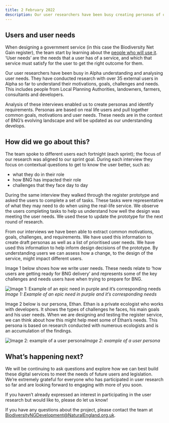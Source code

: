 ```yaml
---
title: 2 February 2022
description: Our user researchers have been busy creating personas of our users and prioritising their user needs based on contextual research and usability testing of the register prototype. 
---
```


## Users and user needs 

When designing a government service (in this case the Biodiversity Net Gain register), the team start by learning about the [people who will use it](https://www.gov.uk/service-manual/user-research/start-by-learning-user-needs). ‘User needs’ are the needs that a user has of a service, and which that service must satisfy for the user to get the right outcome for them. 

Our user researchers have been busy in Alpha understanding and analysing user needs. They have conducted research with over 35 external users in Alpha so far to understand their motivations, goals, challenges and needs. This includes people from Local Planning Authorities, landowners, farmers, consultants and developers. 

Analysis of these interviews enabled us to create personas and identify requirements. Personas are based on real life users and pull together common goals, motivations and user needs. These needs are in the context of BNG’s evolving landscape and will be updated as our understanding develops.  

## How did we go about this? 

The team spoke to different users each fortnight (each sprint); the focus of our research was aligned to our sprint goal. During each interview they focus on contextual questions to get to know the user better, such as: 

* what they do in their role 
* how BNG has impacted their role 
* challenges that they face day to day 

During the same interview they walked through the register prototype and asked the users to complete a set of tasks. These tasks were representative of what they may need to do when using the real-life service. We observe the users completing tasks to help us understand how well the design was meeting the user needs.  We used these to update the prototype for the next round of research.  

From our interviews we have been able to extract common motivations, goals, challenges, and requirements. We have used this information to create draft personas as well as a list of prioritised user needs. We have used this information to help inform design decisions of the prototype. By understanding users we can assess how a change, to the design of the service, might impact different users.   

Image 1 below shows how we write user needs. These needs relate to ‘how users are getting ready for BNG delivery’ and represents some of the key challenges and needs users have when trying to prepare for BNG.

![Image 1: Example of an epic need in purple and it’s corresponding needs](/2022-02-02-image-1.png)*Image 1: Example of an epic need in purple and it’s corresponding needs*

Image 2 below is our persona, Ethan. Ethan is a private ecologist who works with developers. It shows the types of challenges he faces, his main goals and his user needs. When we are designing and testing the register service, we can think about how this might help meet some of Ethan’s needs. This persona is based on research conducted with numerous ecologists and is an accumulation of the findings. 

![Image 2: example of a user persona](/2021-11-01-image-1.jpeg)*Image 2: example of a user persona*

## What’s happening next?  

We will be continuing to ask questions and explore how we can best build these digital services to meet the needs of future users and legislation. We’re extremely grateful for everyone who has participated in user research so far and are looking forward to engaging with more of you soon.  

If you haven’t already expressed an interest in participating in the user research but would like to, please do let us know! 

If you have any questions about the project, please contact the team at <BiodiversityNGDevelopment@NaturalEngland.org.uk>.